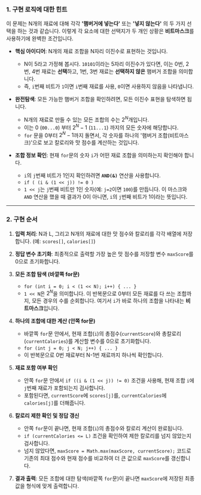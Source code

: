 ### **1. 구현 로직에 대한 힌트**

이 문제는 N개의 재료에 대해 각각 **'햄버거에 넣는다'** 또는 **'넣지 않는다'** 의 두 가지 선택을 하는 것과 같습니다. 이렇게 각 요소에 대한 선택지가 두 개인 상황은 **비트마스크**를 사용하기에 완벽한 조건입니다.

* **핵심 아이디어**: N개의 재료 조합을 N자리 이진수로 표현하는 것입니다.
    * N이 5라고 가정해 봅시다. `10101`이라는 5자리 이진수가 있다면, 이는 0번, 2번, 4번 재료는 **선택**하고, 1번, 3번 재료는 **선택하지 않은** 햄버거 조합을 의미합니다.
    * 즉, `i`번째 비트가 `1`이면 `i`번째 재료를 사용, `0`이면 사용하지 않음을 나타냅니다.

* **완전탐색**: 모든 가능한 햄버거 조합을 확인하려면, 모든 이진수 표현을 탐색하면 됩니다.
    * N개의 재료로 만들 수 있는 모든 조합의 수는 $2^N$개입니다.
    * 이는 0 (`00...0`) 부터 $2^N-1$ (`11...1`) 까지의 모든 숫자에 해당합니다.
    * `for` 문을 0부터 $2^N-1$까지 돌면서, 각 숫자를 하나의 '햄버거 조합(비트마스크)'으로 보고 칼로리와 맛 점수를 계산하는 것입니다.

* **조합 정보 확인**: 현재 `for`문의 숫자 `i`가 어떤 재료 조합을 의미하는지 확인해야 합니다.
    * `i`의 `j`번째 비트가 1인지 확인하려면 **`AND(&)`** 연산을 사용합니다.
    * `if ( (i & (1 << j)) != 0 )`
    * `1 << j`는 `j`번째 비트만 1인 숫자(예: `j=2`이면 `100`)를 만듭니다. 이 마스크와 `AND` 연산을 했을 때 결과가 0이 아니면, `i`의 `j`번째 비트가 1이라는 뜻입니다.

---

### **2. 구현 순서**

1.  **입력 처리**: N과 L, 그리고 N개의 재료에 대한 맛 점수와 칼로리를 각각 배열에 저장합니다. (예: `scores[]`, `calories[]`)

2.  **정답 변수 초기화**: 최종적으로 출력할 가장 높은 맛 점수를 저장할 변수 `maxScore`를 0으로 초기화합니다.

3.  **모든 조합 탐색 (바깥쪽 for문)**
    * `for (int i = 0; i < (1 << N); i++) { ... }`
    * `1 << N`은 $2^N$을 의미합니다. 이 반복문으로 0부터 모든 재료를 다 쓰는 조합까지, 모든 경우의 수를 순회합니다. 여기서 `i`가 바로 하나의 조합을 나타내는 **비트마스크**입니다.

4.  **하나의 조합에 대한 계산 (안쪽 for문)**
    * 바깥쪽 `for`문 안에서, 현재 조합(`i`)의 총점수(`currentScore`)와 총칼로리(`currentCalories`)를 계산할 변수를 0으로 초기화합니다.
    * `for (int j = 0; j < N; j++) { ... }`
    * 이 반복문으로 0번 재료부터 N-1번 재료까지 하나씩 확인합니다.

5.  **재료 포함 여부 확인**
    * 안쪽 `for`문 안에서 `if ((i & (1 << j)) != 0)` 조건을 사용해, 현재 조합 `i`에 `j`번째 재료가 포함되는지 검사합니다.
    * 포함된다면, `currentScore`에 `scores[j]`를, `currentCalories`에 `calories[j]`를 더해줍니다.

6.  **칼로리 제한 확인 및 정답 갱신**
    * 안쪽 `for`문이 끝나면, 현재 조합(`i`)의 총점수와 칼로리 계산이 완료됩니다.
    * `if (currentCalories <= L)` 조건을 확인하여 제한 칼로리를 넘지 않았는지 검사합니다.
    * 넘지 않았다면, `maxScore = Math.max(maxScore, currentScore);` 코드로 기존의 최대 점수와 현재 점수를 비교하여 더 큰 값으로 `maxScore`를 갱신합니다.

7.  **결과 출력**: 모든 조합에 대한 탐색(바깥쪽 `for`문)이 끝나면 `maxScore`에 저장된 최종 값을 형식에 맞게 출력합니다.
